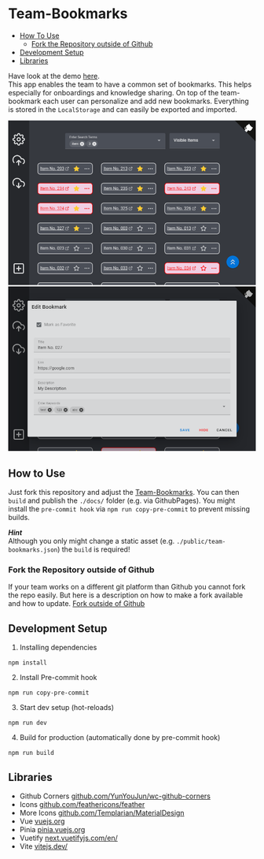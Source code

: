# Team-Bookmarks

* [How To Use](#how-to-use)
  * [Fork the Repository outside of Github](#fork-the-repository-outside-of-github)
* [Development Setup](#development-setup)
* [Libraries](#libraries)

Have look at the demo [here](https://h0rn0chse.github.io/team-bookmarks/). <br>This app enables the team to have a common set of bookmarks. This helps especially for onboardings and knowledge sharing. On top of the team-bookmark each user can personalize and add new bookmarks. Everything is stored in the `LocalStorage` and can easily be exported and imported.

<p align="center">
 <img src="./assets/filter.png" title="Filtered Links" />
 <img src="./assets/edit.png" title="Edit Dialog" />
</p>

## How to Use
Just fork this repository and adjust the [Team-Bookmarks](./public/team-bookmarks.json). You can then `build` and publish the `./docs/` folder (e.g. via GithubPages). You might install the `pre-commit hook`  via `npm run copy-pre-commit` to prevent missing builds.

__*Hint*__<br>
Although you only might change a static asset (e.g. `./public/team-bookmarks.json`) the `build` is required!

### Fork the Repository outside of Github
If your team works on a different git platform than Github you cannot fork the repo easily. But here is a description on how to make a fork available and how to update. [Fork outside of Github](./assets/Fork%20outside%20of%20Github.md)

## Development Setup

1. Installing dependencies
```
npm install
```
2. Install Pre-commit hook
```
npm run copy-pre-commit
```
3. Start dev setup (hot-reloads)
```
npm run dev
```
4. Build for production (automatically done by pre-commit hook)
```
npm run build
```

## Libraries
 * Github Corners [github.com/YunYouJun/wc-github-corners](https://github.com/YunYouJun/wc-github-corners)
 * Icons [github.com/feathericons/feather](https://github.com/feathericons/feather)
 * More Icons [github.com/Templarian/MaterialDesign](https://github.com/Templarian/MaterialDesign)
 * Vue [vuejs.org](https://vuejs.org/)
 * Pinia [pinia.vuejs.org](https://pinia.vuejs.org/)
 * Vuetify [next.vuetifyjs.com/en/](https://next.vuetifyjs.com/en/)
 * Vite [vitejs.dev/](https://vitejs.dev/)
